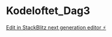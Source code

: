 # Kodeloftet_Dag3

[Edit in StackBlitz next generation editor ⚡️](https://stackblitz.com/~/github.com/sharmababita/Kodeloftet_Dag3)